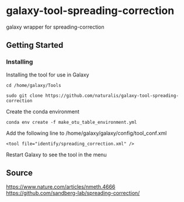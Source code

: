 # galaxy-tool-spreading-correction
galaxy wrapper for spreading-correction
## Getting Started
### Installing
Installing the tool for use in Galaxy
```
cd /home/galaxy/Tools
```
```
sudo git clone https://github.com/naturalis/galaxy-tool-spreading-correction
```
Create the conda environment
```
conda env create -f make_otu_table_environment.yml
```
Add the following line to /home/galaxy/galaxy/config/tool_conf.xml
```
<tool file="identify/spreading_correction.xml" />
```
Restart Galaxy to see the tool in the menu

## Source
https://www.nature.com/articles/nmeth.4666 <br />
https://github.com/sandberg-lab/spreading-correction/
